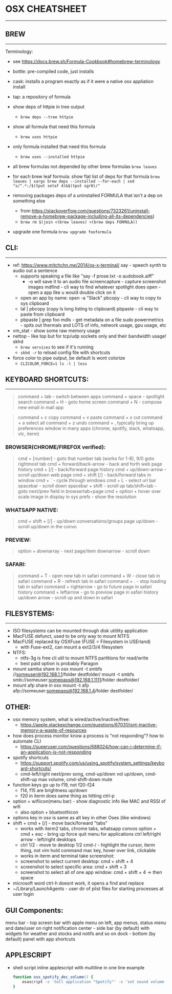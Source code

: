 # OSX CHEATSHEET
-------------------------------------------

## BREW
--------------------
Terminology:
- see https://docs.brew.sh/Formula-Cookbook#homebrew-terminology
- bottle: pre-compiled code, just installs
- cask: installs a program exactly as if it were a native osx appliation install
- tap: a repository of formula

- show deps of httpie in tree output
    - `brew deps --tree httpie`
- show all formula that need this formula
    - `brew uses httpie`
- only formula installed that need this formula
    - `brew uses --installed httpie`
- all brew formulas not depended by other brew formulas
    `brew leaves`
- for each brew leaf formula: show flat list of deps for that formula
    `brew leaves | xargs brew deps --installed --for-each | sed "s/^.*:/$(tput setaf 4)&$(tput sgr0)/"`
- removing packages deps of a uninstalled FORMULA that isn't a dep on something else
    - from https://stackoverflow.com/questions/7323261/uninstall-remove-a-homebrew-package-including-all-its-dependencies)
    - `brew rm $(join <(brew leaves) <(brew deps FORMULA))`
- upgrade one formula
    `brew upgrade fooformula`


## CLI:
----------------
- ref: https://www.mitchchn.me/2014/os-x-terminal/
say - speech synth to audio out a sentence
    - supports speaking a file like "say -f prose.txt -o audobook.aiff"
        - -o will save it to an audio file
screencapture - capture screenshot images
mdfind - cli way to find whatever spotlight does
open - open a app like u would double click on it
    - open an app by name: open -a "Slack"
pbcopy  - cli way to copy to sys clipboard
    - lal | pbcopy   (copy ls long listing to clipboard)
pbpaste - cli way to paste from clipboard
    - pbpaste | grep foo
mdls    - get metadata on a file
sudo powermetrics  - spits out thermals and LOTS of info, network usage, gpu usage, etc
- vm_stat - show some raw memory usage
- nettop - like top but for tcp/udp sockets only and their bandwidth usage!
skhd
    - `brew services` to see if it's running
    - `skhd -r` to reload config file with shortcuts
- force color to pipe output, be default ls wont colorize
    - `CLICOLOR_FORCE=1 ls -l | less`



## KEYBOARD SHORTCUTS:
-----------------------------------
> command + tab  - switch between apps
> command + space - spotlight search
> command + H - goto home screen
> command + N - compose new email in mail app

> command + c copy
> command + v paste
> command + x cut
> command + a select all
> command + z undo
> command + ,   typically bring up preferences window in many apps (chrome, spotify, slack, whatsapp, vlc, iterm)

### BROWSER(CHROME/FIREFOX verified):
> cmd + [number]          - goto that number tab (works for 1-8), 9/0 goto rightmost tab
> cmd + forward/back-arrow  - back and forth web page history
> cmd + [/]               - back/forward page history
> cmd + up/down-arrow     - scroll up/down web page
> cmd + shift [/]         - back/forward tabs in window
> cmd + `                 - cycle through windows
> cmd + L                 - select url bar
> spacebar                - scroll down
> spacebar + shift        - scroll up
> tab/shift+tab           - goto next/prev field in browsertab+page
> cmd + option + hover over scale image in display in sys prefs   - show the resolution

### WHATSAPP NATIVE:
> cmd + shift + [/]       - up/down conversations/groups
> page up/down            - scroll up/down in the convo

### PREVIEW:
> option + downarray      - next page/item
> downarrow               - scroll down

### SAFARI:
> command + T - open new tab in safari
> command + W - close tab in safari
> command + R - refresh tab in safari
> command + . - stop loading tab in safari
> command + rightarrow - go to future page in safari history
> command + leftarrow - go to previow page in safari history
> up/down arrow  - scroll up and down in safari

## FILESYSTEMS:
----------------------------
- ISO filesystems can be mounted through disk utitlity application
- MacFUSE defunct, used to be only way to mount NTFS
- MacFUSE replaced by OSXFuse (FUSE = Filesystem in USErland)
    - with Fuse-ext2, can mount a ext2/3/4 filesystem
- NTFS:
    - ntfs-3g is free cli util to mount NTFS partitions for read/write
    - best paid option is probably Paragon
- mount samba share in osx
    mount -t smbfs //someuser@192.168.1.1/folder destfolder/
    mount -t smbfs smb://someuser:somepass@192.168.1.1111/folder destfolder/
- mount afp share in osx
    mount -t afp afp://someuser:somepass@192.168.1.4/folder destfolder/


## OTHER:
- osx memory system, what is wired/active/inactive/free:
    - https://apple.stackexchange.com/questions/67031/isnt-inactive-memory-a-waste-of-resources
- how does process monitor know a process is "not responding"? how to automate CLI
    - https://superuser.com/questions/688024/how-can-i-determine-if-an-application-is-not-responding
- spotify shortcuts
    - https://support.spotify.com/us/using_spotify/system_settings/keyboard-shortcuts/
    - cmd-left/right next/prev song, cmd-up/down vol up/down, cmd-shift-up max volume, cmd-shift-down mute
- function keys go up to f19, not f20-f24
    - f14, f15 are brightness up/down
    - f20 in iterm does same thing as hitting ctrl-p
- option + wifiicon(menu bar) - show diagnostic info like MAC and RSSI of wifi
    - also option + bluetoothicon
- options key in osx is same as alt key in other Oses (like windows)
- shift + cmd + [/]    - move back/forward "tabs"
    - works with iterm2 tabs, chrome tabs, whatsapp convos
option + cmd + esc  - bring up force quit menu for applications
ctrl left/right arrow   - left/right desktops
    - ctrl 1/2          - move to desktop 1/2
cmd-/  - highlight the cursor, iterm thing, not vim
hold command mac key, hover over link, clickable
    - works in iterm and terminal
take screenshot:
    - screenshot to select current desktop: cmd + shift + 4
    - screenshot to select specific area: cmd + shift + 3
    - screenshot to select all of one app window: cmd + shift + 4 -> then space
- microsoft word ctrl-h doesnt work, it opens a find and replace
- ~/Library/LaunchAgents - user dir of plist files for starting processes at user login

## GUI Components:
menu bar                - top screen bar with apple menu on left, app menus, status menu and date/user on right
notification center     - side bar (by default) with widgets for weather and stocks and notifs and so on
dock                    - bottom (by default) panel with app shortcuts

## APPLESCRIPT
- shell script inline applescript with multiline in one line example
    ```zsh
    function osx_spotify_dec_volume() {
        osascript -e 'tell application "Spotify"' -e 'set sound volume to (sound volume - 10)' -e 'end tell'
    }
    ```
